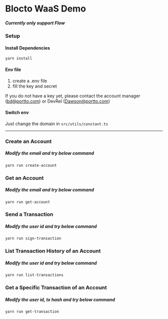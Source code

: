 # Blocto WaaS Demo
##### Currently only support Flow

### Setup

#### Install Dependencies
```
yarn install
```
#### Env file
1. create a .env file
2. fill the key and secret

If you do not have a key yet, please contact the account manager (bd@portto.com) or DevRel (Dawson@portto.com)

#### Switch env
Just change the domain in `src/utils/constant.ts`

---

### Create an Account
##### Modify the email and try below command
```
yarn run create-account
```

### Get an Account

##### Modify the email and try below command
```
yarn run get-account
```

### Send a Transaction

##### Modify the user id and try below command
```
yarn run sign-transaction
```

### List Transaction History of an Account

##### Modify the user id and try below command
```
yarn run list-transactions
```

### Get a Specific Transaction of an Account

##### Modify the user id, tx hash and try below command
```
yarn run get-transaction
```
